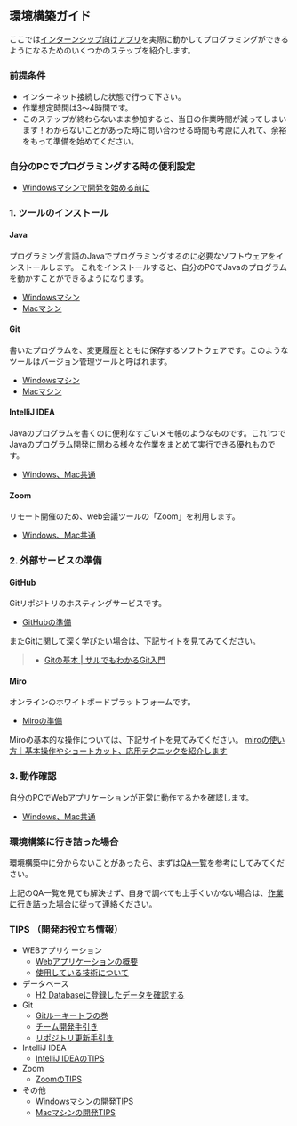環境構築ガイド
-----------------------------------

ここでは[インターンシップ向けアプリ](https://github.com/tiscon/tiscon7)を実際に動かしてプログラミングができるようになるためのいくつかのステップを紹介します。

### 前提条件

- インターネット接続した状態で行って下さい。
- 作業想定時間は3～4時間です。
- このステップが終わらないまま参加すると、当日の作業時間が減ってしまいます！わからないことがあった時に問い合わせる時間も考慮に入れて、余裕をもって準備を始めてください。

### 自分のPCでプログラミングする時の便利設定

- [Windowsマシンで開発を始める前に](content/preparationForWin.md)  


### 1. ツールのインストール

#### Java

プログラミング言語のJavaでプログラミングするのに必要なソフトウェアをインストールします。
これをインストールすると、自分のPCでJavaのプログラムを動かすことができるようになります。

- [Windowsマシン](content/installJavaWin.md)
- [Macマシン](content/installJavaMac.md)

#### Git

書いたプログラムを、変更履歴とともに保存するソフトウェアです。このようなツールはバージョン管理ツールと呼ばれます。

- [Windowsマシン](content/installGitWin.md)
- [Macマシン](content/installGitMac.md)

#### IntelliJ IDEA

Javaのプログラムを書くのに便利なすごいメモ帳のようなものです。これ1つでJavaのプログラム開発に関わる様々な作業をまとめて実行できる優れものです。

- [Windows、Mac共通](content/installIntelliJ.md)


#### Zoom

リモート開催のため、web会議ツールの「Zoom」を利用します。

- [Windows、Mac共通](content/installZoom.md)

### 2. 外部サービスの準備

#### GitHub

Gitリポジトリのホスティングサービスです。

- [GitHubの準備](content/github.md)

またGitに関して深く学びたい場合は、下記サイトを見てみてください。
> - [Gitの基本 | サルでもわかるGit入門](http://www.backlog.jp/git-guide/intro/intro1_1.html)

#### Miro

オンラインのホワイトボードプラットフォームです。

- [Miroの準備](content/miro.md)

Miroの基本的な操作については、下記サイトを見てみてください。
[miroの使い方｜基本操作やショートカット、応用テクニックを紹介します](https://blog.office-root.com/pj-mng/miro-how-to-use/)

### 3. 動作確認

自分のPCでWebアプリケーションが正常に動作するかを確認します。

- [Windows、Mac共通](content/operationCheck.md)


### 環境構築に行き詰った場合
環境構築中に分からないことがあったら、まずは[QA一覧](content/QA.md)を参考にしてみてください。

上記のQA一覧を見ても解決せず、自身で調べても上手くいかない場合は、[作業に行き詰った場合](content/whenYouAreStuck.md)に従って連絡ください。

### TIPS （開発お役立ち情報）
- WEBアプリケーション
    - [Webアプリケーションの概要](content/web-overview.md)
    - [使用している技術について](content/aboutUsingTechnology.md)
- データベース
    - [H2 Databaseに登録したデータを確認する](content/h2Database.md)
- Git
    - [Gitルーキートラの巻](content/gitForRookies.md)
    - [チーム開発手引き](content/gitTeamDevelopmentGuide.md)
    - [リポジトリ更新手引き](content/gitUpdateGuide.md)
- IntelliJ IDEA
    - [IntelliJ IDEAのTIPS](content/tipsIntelliJ.md)
- Zoom
    - [ZoomのTIPS](content/tipsZoom.md)
- その他
    - [Windowsマシンの開発TIPS](content/tipsForWin.md)
    - [Macマシンの開発TIPS](content/tipsForMac.md)
